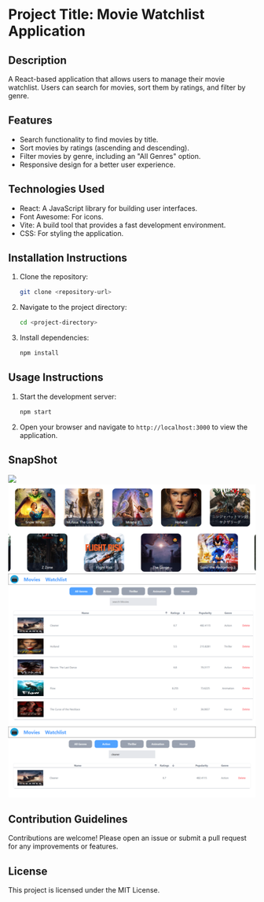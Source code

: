 # Project Title: Movie Watchlist Application

## Description
A React-based application that allows users to manage their movie watchlist. Users can search for movies, sort them by ratings, and filter by genre.

## Features
- Search functionality to find movies by title.
- Sort movies by ratings (ascending and descending).
- Filter movies by genre, including an "All Genres" option.
- Responsive design for a better user experience.

## Technologies Used
- React: A JavaScript library for building user interfaces.
- Font Awesome: For icons.
- Vite: A build tool that provides a fast development environment.
- CSS: For styling the application.

## Installation Instructions
1. Clone the repository:
   ```bash
   git clone <repository-url>
   ```
2. Navigate to the project directory:
   ```bash
   cd <project-directory>
   ```
3. Install dependencies:
   ```bash
   npm install
   ```

## Usage Instructions
1. Start the development server:
   ```bash
   npm start
   ```
2. Open your browser and navigate to `http://localhost:3000` to view the application.

## SnapShot 
<img src="https://github.com/poojaapatil2117/imdb-clone-React-Tailwind-Api/blob/main/imdb-clone/SnapShot/HomeMovies.png?raw=true">
<img src="https://github.com/poojaapatil2117/imdb-clone-React-Tailwind-Api/blob/main/imdb-clone/SnapShot/CrossedMoviesAddedInWatchlist.png?raw=true">
<img src="https://github.com/poojaapatil2117/imdb-clone-React-Tailwind-Api/blob/main/imdb-clone/SnapShot/Watchlist.png?raw=true">
<img src="https://github.com/poojaapatil2117/imdb-clone-React-Tailwind-Api/blob/main/imdb-clone/SnapShot/FilterMovies.png?raw=true">

## Contribution Guidelines
Contributions are welcome! Please open an issue or submit a pull request for any improvements or features.

## License
This project is licensed under the MIT License.

